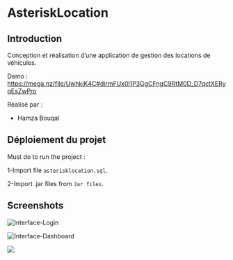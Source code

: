 # AsteriskLocation

## Introduction
Conception et réalisation d’une application de gestion des locations de véhicules.

Demo : https://mega.nz/file/UwhkiK4C#dirmFUx0l1P3GgCFngC9RtM0D_D7qctXERyqEsZwPro

Réalisé par : 
 - Hamza Bouqal

## Déploiement du projet

Must do to run the project :

1-Import file `asterisklocation.sql`.

2-Import .jar files from `Jar files`.

## Screenshots
![Interface-Login](https://i.ibb.co/Gxwnrnm/login-interface.png)

![Interface-Dashboard](https://i.ibb.co/CsDfXWW/Menu.png)

![](https://media.giphy.com/media/Pguh25GXuTs2jjH4sJ/giphy.gif)
